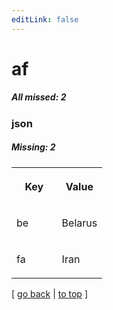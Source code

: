 ```yaml
---
editLink: false
---
```


# af

##### All missed: 2


### json

##### Missing: 2

<table width="100%">
<tr><th width="50%">

Key

</th><th width="50%">

Value

</th></tr>
<tr><td width="50%">

be

</td><td width="50%">

Belarus

</td></tr>
<tr><td width="50%">

fa

</td><td width="50%">

Iran

</td></tr>
</table>

[ [go back](../status.md) | [to top](#) ]

